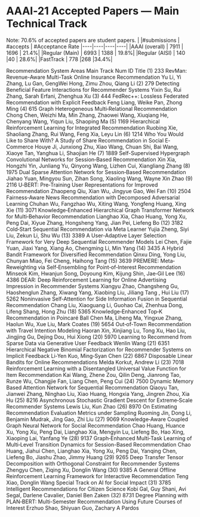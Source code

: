 # AAAI‐21 Accepted Papers — Main Technical Track
Note: 70.6% of accepted papers are student papers.
| |#submissions  |  #accepts  |  #Acceptance Rate
|----|----|----|----|
|AAAI (overall) | 7911  |  1696  |  21.4%|
|Regular (Main) | 6993  |  1388  |  19.8%|
|Regular (AISI) | 140 |40 | 28.6%|
|FastTrack |  778 |268 |34.4%|

Recommendation System Areas
Main Track
Num ID  Title
(1) 233 RevMan: Revenue-Aware Multi-Task Online Insurance Recommendation
Yu Li, Yi Zhang, Lu Gan, GengWei Hong, Zimu Zhou, Qiang Li
(2) 279 Detecting Beneficial Feature Interactions for Recommender Systems
Yixin Su, Rui Zhang, Sarah Erfani, Zhenghua Xu
(3) 444 FedRec++: Lossless Federated Recommendation with Explicit Feedback
Feng Liang, Weike Pan, Zhong Ming
(4) 615 Graph Heterogeneous Multi‐Relational Recommendation
Chong Chen, Weizhi Ma, Min Zhang, Zhaowei Wang, Xiuqiang He, Chenyang Wang, Yiqun Liu, Shaoping Ma
(5) 1169    Hierarchical Reinforcement Learning for Integrated Recommendation
Ruobing Xie, Shaoliang Zhang, Rui Wang, Feng Xia, Leyu Lin
(6) 1214    Who You Would Like to Share With? A Study of Share Recommendation in Social E‐Commerce
Houye Ji, Junxiong Zhu, Xiao Wang, Chuan Shi, Bai Wang, Xiaoye Tan, Yanghua Li, Shaojian He
(7) 1889    Self-Supervised Hypergraph Convolutional Networks for Session‐Based Recommendation
Xin Xia, Hongzhi Yin, Junliang Yu, Qinyong Wang, Lizhen Cui, Xiangliang Zhang
(8) 1975    Dual Sparse Attention Network for Session‐Based Recommendation
Jiahao Yuan, Mingyou Sun, Zihan Song, Xiaoling Wang, Wayne Xin Zhao
(9) 2116    U‐BERT: Pre‐Training User Representations for Improved Recommendation
Zhaopeng Qiu, Xian Wu, Jingyue Gao, Wei Fan
(10)    2504    Fairness‐Aware News Recommendation with Decomposed Adversarial Learning
Chuhan Wu, Fangzhao Wu, Xiting Wang, Yongfeng Huang, Xing Xie
(11)    3071    Knowledge‐Enhanced Hierarchical Graph Transformer Network for Multi‐Behavior Recommendation
Lianghao Xia, Chao Huang, Yong Xu, Peng Dai, Xiyue Zhang, Hongsheng Yang, Jian Pei, Liefeng Bo
(12)    3182    Cold‐Start Sequential Recommendation via Meta Learner
Yujia Zheng, Siyi Liu, Zekun Li, Shu Wu
(13)    3389    A User-Adaptive Layer Selection Framework for Very Deep Sequential Recommender Models
Lei Chen, Fajie Yuan, Jiaxi Yang, Xiang Ao, Chengming Li, Min Yang
(14)    3435    A Hybrid Bandit Framework for Diversified Recommendation
Qinxu Ding, Yong Liu, Chunyan Miao, Fei Cheng, Haihong Tang
(15)    3639    PREMERE: Meta‐Reweighting via Self‐Ensembling for Point‐of‐Interest Recommendation
Minseok Kim, Hwanjun Song, Doyoung Kim, Kijung Shin, Jae‐Gil Lee
(16)    4386    DEAR: Deep Reinforcement Learning for Online Advertising Impression in Recommender Systems
Xiangyu Zhao, Changsheng Gu, Haoshenglun Zhang, Xiwang Yang, Xiaobing Liu, Jiliang Tang , Hui Liu
(17)    5262    Noninvasive Self‐Attention for Side Information Fusion in Sequential Recommendation
Chang Liu, Xiaoguang Li, Guohao Cai, Zhenhua Dong, Lifeng Shang, Hong Zhu
(18)    5365    Knowledge‐Enhanced Top‐K Recommendation in Poincaré Ball
Chen Ma, Liheng Ma, Yingxue Zhang, Haolun Wu, Xue Liu, Mark Coates
(19)    5654    Out‐of‐Town Recommendation with Travel Intention Modeling
Haoran Xin, Xinjiang Lu, Tong Xu, Hao Liu, Jingjing Gu, Dejing Dou, Hui Xiong
(20)    5970    Learning to Recommend from Sparse Data via Generative User Feedback
Wenlin Wang
(21)    6351    Hierarchical Negative Binomial Factorization for Recommender Systems on Implicit Feedback
Li‐Yen Kuo, Ming‐Syan Chen
(22)    6867    Disposable Linear Bandits for Online Recommendations
Melda Korkut, Andrew Li
(23)    7018    Reinforcement Learning with a Disentangled Universal Value Function for Item Recommendation
Kai Wang, Zhene Zou, Qilin Deng, Jianrong Tao, Runze Wu, Changjie Fan, Liang Chen, Peng Cui
(24)    7500    Dynamic Memory Based Attention Network for Sequential Recommendation
Qiaoyu Tan, Jianwei Zhang, Ninghao Liu, Xiao Huang, Hongxia Yang, Jingren Zhou, Xia Hu
(25)    8216    Asynchronous Stochastic Gradient Descent for Extreme‐Scale Recommender Systems
Lewis Liu, Kun Zhao
(26)    8970    On Estimating Recommendation Evaluation Metrics under Sampling
Ruoming Jin, Dong Li, Benjamin Mudrak, Jing Gao, Zhi Liu
(27)    9069    Knowledge‐Aware Coupled Graph Neural Network for Social Recommendation
Chao Huang, Huance Xu, Yong Xu, Peng Dai, Lianghao Xia, Mengyin Lu, Liefeng Bo, Hao Xing, Xiaoping Lai, Yanfang Ye
(28)    9137    Graph‐Enhanced Multi‐Task Learning of Multi‐Level Transition Dynamics for Session-Based Recommendation
Chao Huang, Jiahui Chen, Lianghao Xia, Yong Xu, Peng Dai, Yanqing Chen, Liefeng Bo, Jiashu Zhao, Jimmy Huang
(29)    9265    Deep Transfer Tensor Decomposition with Orthogonal Constraint for Recommender Systems
Zhengyu Chen, Ziqing Xu, Donglin Wang
(30)    9385    A General Offline Reinforcement Learning Framework for Interactive Recommendation
Teng Xiao, Donglin Wang
Special Track on AI for Social Impact
(31)    3785    Intelligent Recommendations for Citizen Science
Kobi Gal, Guy Shani, Avi Segal, Darlene Cavalier, Daniel Ben Zaken
(32)    8731    Degree Planning with PLAN‐BERT: Multi-Semester Recommendation Using Future Courses of Interest
Erzhuo Shao, Shiyuan Guo, Zachary A Pardos


